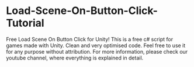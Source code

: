 # Load-Scene-On-Button-Click-Tutorial
Free Load Scene On Button Click for Unity!
This is a free c# script for games made with Unity. Clean and very optimised code. Feel free to use it for any purpose without attribution. For more information, please check our youtube channel, where everything is explained in detail.
